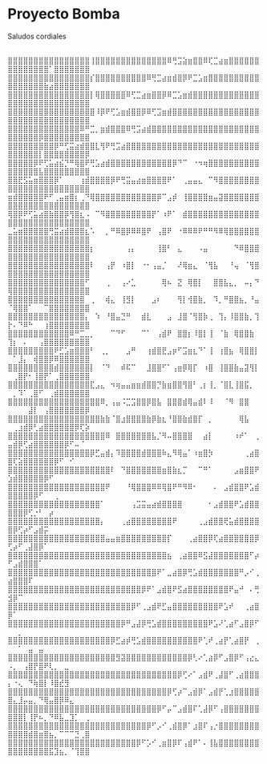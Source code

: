 # Proyecto Bomba
Saludos cordiales 

⠀⠀⠀⠀⠀⠀⠀⠀⠀⠀⠀⠀⠀⠀⠀⠀⠀⠀⠀⠀⠀⠀⠀⠀⠀⠀⠀⠀
⣿⣿⣿⣿⣿⣿⣿⣿⣿⣿⣿⣿⣿⣿⣿⣿⢸⣿⣿⣿⣿⣿⣿⣿⣿⣿⣿⣿⣿⣿⣿⠿⢛⣩⣵⣶⣿⣿⠿⢏⣉⣴⣶⣿⣿⣿⣿⣿⣿⣿⣿⣿⣿⣿⣿⣿⣿⠁⣿⣿⣿⣿⣿⣿⣿
⣿⣿⣿⣿⣿⣿⣿⣿⣿⣿⣿⣿⣿⣿⣿⣿⡎⣿⣿⣿⣿⣿⣿⣿⣿⣿⣿⠿⢛⣉⣴⣶⣾⣿⡿⠟⣉⣡⣶⣿⣿⣿⣿⣿⣿⣿⣿⣿⣿⣿⣿⣿⣿⣿⣿⣿⣷⣴⣿⣿⣿⣿⣿⣿⣿
⣿⣿⣿⣿⣿⣿⣿⣿⣿⣿⣿⣿⣿⣿⣿⣿⡇⢿⣿⣿⣿⣿⣿⠿⢋⣉⣴⣶⣿⣿⡿⠿⣉⣡⣶⣾⣿⣿⣿⣿⣿⣿⣿⣿⣿⣿⣿⣿⣿⣿⣿⣿⣿⣿⣿⣿⣿⣿⣿⣿⣿⣿⣿⣿⣿
⣿⣿⣿⣿⣿⣿⣿⣿⣿⣿⣿⣿⣿⣿⣿⣿⣿⠸⡿⠟⢋⣡⣶⣾⣿⣿⡿⠿⢋⣩⣶⣾⣿⣿⣿⣿⣿⣿⣿⣿⣿⣿⣿⣿⣿⣿⣿⣿⣿⣿⣿⣿⣿⣿⣿⣿⣿⣿⣿⣿⣿⣿⣿⣿⣿
⣿⣿⣿⣿⣿⣿⣿⣿⣿⣿⣿⣿⣿⣿⠿⠛⣉⡀⣶⣾⣿⣿⣿⠿⢛⣩⣴⣾⣿⣿⣿⣿⣿⣿⣿⣿⣿⣿⣿⣿⣿⣿⣿⣿⣿⣿⣿⣿⣿⣿⣿⣿⣿⣿⣿⡿⣿⣿⣿⣿⣿⣿⣿⣿⣿
⣿⣿⣿⣿⣿⣿⣿⣿⣿⡿⠛⢋⣭⣴⣾⣿⣿⣇⢻⠟⢛⣩⣴⣿⣿⣿⣿⣿⣿⣿⣿⣿⣿⣿⣿⣿⣿⣿⣿⣿⣿⣿⣿⣿⣿⣿⣿⣿⣿⣿⣿⣿⣿⣿⣿⡇⣿⣿⣿⣿⣿⣿⣿⣿⡿
⣿⣿⣿⣿⣿⡿⠟⢋⣥⣴⣮⡙⠛⢿⣿⠟⢛⣡⣴⣾⣿⣿⣿⣿⣿⣿⣿⣿⣿⣿⣿⣿⡿⠙⠉⠀⠐⠲⢶⣿⣿⣿⣿⣿⣿⣿⣿⣿⣿⣿⣿⣿⣿⣿⣿⣧⣿⣿⣿⣿⣿⣿⣿⣿⣿
⣿⣿⣟⣫⣥⣶⣿⣿⣿⡿⠁⠀⠀⠀⢰⣾⣿⣿⣿⣿⡿⠟⢛⣭⣤⣴⣶⣿⣿⣿⣿⠟⠁⠀⢀⣤⣤⣄⠀⠉⠻⣿⣿⣿⣿⣿⣿⣿⣿⣿⣿⣿⣿⣿⣿⣿⣿⣿⣿⣿⣿⣿⣿⣿⣿
⣶⣾⣿⣿⣿⣿⣿⠟⠋⢀⣤⣶⣿⡆⢀⠙⢿⣿⣿⣿⣿⣿⣿⣿⣿⣿⣿⣿⣿⡿⠉⣠⡾⠀⢸⣿⣿⣿⣿⣶⣤⣽⣿⣿⣿⣿⣿⣿⣿⣿⣿⣿⣿⣿⣿⣿⣿⣿⣿⣿⣿⣿⣿⣿⣿
⢿⣿⡿⠟⢋⣥⣴⣿⣷⣿⣿⡿⢻⣿⣆⠠⠀⠉⠻⣿⣿⣿⣿⣿⣿⣿⣿⣿⡟⠁⠰⠟⠁⠀⣾⣿⣿⣿⣿⣿⣿⣿⣿⣿⣿⣿⣿⣿⣿⣿⣿⣿⣿⣿⣿⣿⣿⣿⣿⣿⣿⣿⣿⣿⣿
⣀⣥⣶⣿⣿⣿⣿⣿⢛⣭⣴⣾⣿⣿⣿⣆⠡⠀⠀⡀⠛⠿⣿⡿⠿⠿⣿⠟⠀⢠⣿⠟⠀⠐⠿⠿⠿⠟⠛⠛⠻⠿⢿⣿⣿⣿⣿⣿⣿⣿⣿⣿⣿⣿⣿⣿⣿⣿⣿⣿⣿⣿⣿⣿⣿
⣿⣿⣿⣿⣿⣿⣿⣿⣿⣿⣿⣿⣿⣿⣿⣿⡆⠀⠀⠀⠀⠀⠀⢠⡄⠀⠀⠀⠀⢸⣿⠃⠀⣄⠀⠀⠀⠠⣤⠀⠀⠀⠀⠀⠙⠿⣿⣿⣿⣿⣿⣿⣿⣿⣿⣿⣿⣿⣿⣿⣿⣿⣿⣿⣿
⣿⣿⣿⣿⣿⣿⣿⣿⣿⣿⣿⣿⣿⣿⣿⣿⠇⠀⠀⢠⡟⠀⠰⣿⡇⠀⠐⠂⢠⣤⡈⠀⠀⠜⢿⣶⣄⠀⠈⢻⣧⠀⠀⠘⢤⠀⠈⢻⣿⣿⣿⣿⣿⣿⣿⣿⣿⣿⣿⣿⣿⣿⣿⣿⣿
⣿⣿⣿⣿⣿⣿⣿⣿⣿⣿⣿⣿⣿⣿⣿⠋⠀⠀⠀⢀⠀⠀⢠⠔⣁⠀⠀⠀⠀⠀⢿⠦⠀⣝⠀⢿⣿⡇⠀⠀⣿⣿⣧⣄⡀⠀⠤⡄⠙⢿⣿⣿⣿⣿⣿⣿⣿⣿⣿⣿⣿⣿⣿⣿⣿
⣿⣿⣿⣿⣿⣿⣿⣿⣿⣿⣿⣿⣿⣿⣿⠀⢀⠀⠀⢾⣄⠀⢸⣻⡇⠀⠀⠀⣠⠆⠀⠀⠀⢻⡇⢺⣿⣷⡀⠀⠹⡀⠛⣿⣿⣦⡀⠘⣤⠈⢿⣿⣿⠁⠀⠀⠉⣿⣿⣿⣿⣿⣿⣿⣿
⣿⣿⣿⣿⣿⣿⣿⣿⣿⣿⣿⣿⣿⣿⣿⡄⠀⠱⠀⠘⣿⣤⣙⠛⠀⠀⣾⣇⠀⠀⠀⣠⠀⣸⣿⠈⢻⣿⡷⢀⠀⢹⡄⠸⣿⣿⣷⡀⢹⡗⠄⠙⠿⠓⠀⠀⢰⣿⣿⣿⣿⣿⣿⣿⣿
⣿⣿⣿⣿⣿⣿⣿⣿⣿⣿⣿⣿⠿⠛⣉⣀⡀⠀⠀⠀⠉⠙⠋⠀⠀⠀⠉⠁⠀⢠⣾⠟⠀⣿⣿⡆⠸⣿⡇⢸⠀⠈⣷⠀⢿⣿⣿⣷⠀⢹⡆⠀⠄⠀⠀⢠⣿⣿⣿⣿⣿⣿⣿⣿⣿
⣿⣿⣿⣿⣿⣿⣿⣿⣿⠟⣋⣡⣶⣿⣿⣿⠃⠀⢀⡀⠀⠀⠀⣠⠛⠀⠀⢰⣾⣿⣟⣠⡶⠋⣩⣶⣆⠙⠁⢸⠀⢰⣿⣦⠀⢿⣿⣿⡇⠀⠁⣸⡄⠀⢾⣿⣿⡿⠿⣿⣿⣿⣿⣿⣿
⣿⣿⣿⣿⣿⣿⣿⣿⣿⣾⣿⣿⣿⣿⣿⣿⡇⠀⠈⠙⠀⠀⠾⠯⠉⠀⠀⣸⣿⣿⠋⠁⢠⣶⡿⢿⡏⠀⠰⣿⠀⢸⣿⣿⣷⣤⣽⢻⡇⠀⢀⣿⡟⠂⢸⣿⡟⠁⢀⣿⣿⣿⣿⣿⣿
⣿⣿⣿⣿⣿⣿⣿⣿⣿⣿⣿⣿⣿⣿⣿⣿⣏⣠⣄⠀⠲⢶⣤⣤⣶⣶⣾⣿⣿⡙⣷⣶⣿⣿⢻⣿⠃⢀⡆⢸⡀⠈⣿⣇⢸⣿⣯⡀⠀⠀⡀⠹⠁⢀⣿⠋⠀⢀⣾⣿⣿⣿⣿⣿⣿
⣿⣿⣿⣿⣿⣿⣿⣿⣿⣿⣿⣿⣿⣿⣿⣿⣿⣿⠿⡀⢠⣤⠨⣉⣩⣿⣿⡿⣿⣧⠀⣿⣿⣿⣾⢿⣤⣾⠇⠸⠀⠀⠈⠻⠀⣿⣿⠀⠀⠀⠀⠀⠀⣼⡇⠀⢠⣿⣿⣿⣿⣿⣿⣿⡿
⣿⣿⣿⣿⣿⣿⣿⣿⣿⣿⣿⣿⣿⣿⣿⣿⣿⣿⣷⣷⠈⣿⣰⣿⣿⣿⣿⣷⡿⣷⣆⠘⣿⣿⣷⣾⣿⡏⠀⡀⠀⠀⠀⠀⠀⢿⣧⠀⠀⠀⢀⣰⣾⡿⢃⣴⣿⣿⣿⣿⣿⣿⡿⢏⡵
⣿⣿⣿⣿⣿⣿⣿⣿⣿⣿⣿⣿⣿⣿⣿⣿⣿⣿⣿⠿⠀⣿⣿⣿⣿⣿⣿⣿⣧⡈⠻⠤⣿⣿⣿⣿⠀⠀⣴⡇⠀⠀⠀⠀⠰⠞⠁⠀⢀⣤⣾⡿⢋⣴⣿⣿⣿⣿⣿⣿⡿⠋⠤⠈⠀
⣿⣿⣿⣿⣿⣿⣿⣿⣿⣿⣿⣿⣿⣿⣿⣿⡿⣋⣤⣾⡄⠹⣿⣿⣿⣿⣾⣿⣿⣿⠷⣄⠻⢿⣤⠁⠰⣶⣿⡳⠀⠀⠀⠀⠀⠀⢀⣴⣿⣿⢏⣵⣿⣿⣿⣿⣿⣿⡿⠋⠀⠊⠀⠀⠀
⣿⣿⣿⣿⣿⣿⣿⣿⣿⣿⣿⣿⣿⣿⣿⣿⣿⣿⣿⣿⠇⠀⠙⣿⣿⣿⣿⣿⣿⣿⣶⣿⣷⣆⡉⠀⠀⠉⠛⠁⠀⠀⠀⠀⣠⣶⣿⣿⠟⣱⣾⣿⣿⣿⣿⣿⡿⠋⠀⠀⠀⠀⠀⠀⠀
⣿⣿⣿⣿⣿⣿⣿⣿⣿⣿⣿⣿⣿⣿⣿⣿⣿⣿⣿⠟⠀⠀⠀⠘⢿⣿⣿⣿⠿⠿⢿⣿⠟⠛⠻⠿⠂⠀⠀⠀⠄⠀⣠⣾⣿⣿⠟⣡⣾⣿⣿⣿⣿⣿⡿⠋⠀⠀⢀⠀⠀⠀⠀⠀⠀
⣿⣿⣿⣿⣿⣿⣿⣿⣿⣿⣿⣿⣿⣿⣿⣿⣿⣿⠁⠀⠀⠀⠀⠀⢠⣩⣭⣤⣴⣾⣿⣿⣿⣿⠀⠀⠀⠀⠀⠂⣠⣾⣿⣿⠟⣡⣾⣿⣿⣿⣿⣿⡿⢋⡐⠃⠀⡴⠀⠀⠀⠀⠀⠀⠀
⣿⣿⣿⣿⣿⣿⣿⣿⣿⣿⣿⣿⣿⣿⣿⣿⣿⣿⡄⠀⠀⠀⢀⣴⣿⣿⣿⣿⣿⣿⣿⣿⠟⠀⠀⠀⠀⢀⣠⣾⣿⣿⢟⣥⣾⣿⣿⣿⣿⣿⡿⢋⡴⠋⣠⣾⡭⠀⠀⠀⠀⠀⠀⠀⠀
⣿⣿⣿⣿⣿⣿⣿⣿⣿⣿⣿⣿⣿⣿⣿⣿⣿⣿⣿⣤⣤⣶⣿⣿⣿⣿⣿⣿⣿⣿⣿⡏⠀⠀⠀⢀⣴⣿⣿⡿⢏⣴⣿⣿⣿⣿⣿⣿⡿⢋⡴⠋⢀⣼⣿⡿⠁⠀⠀⠀⠀⠀⠀⠀⠀
⣿⣿⣿⣿⣿⣿⣿⣿⣿⣿⣿⣿⣿⣿⣿⣿⣿⣿⣿⣿⣿⣿⣿⣿⣿⣿⣿⣿⣿⣿⣿⣦⠀⢀⣴⣿⣿⠿⣫⣼⣿⣿⣿⣿⣿⣿⣿⠋⡴⠋⣠⣾⣿⣿⣿⠁⠀⠀⠀⠀⠀⠀⠀⠀⠀
⣿⣿⣿⣿⣿⣿⣿⣿⣿⣿⣿⣿⣿⣿⣿⣿⣿⣿⣿⣿⣿⣿⣿⣿⣿⣿⣿⣿⣿⠟⠁⣀⣴⣿⡿⢛⣡⣾⣿⣿⣿⣿⣿⣿⣿⠛⡠⠊⢀⣴⣿⣿⣿⠏⠀⠀⠀⠀⠀⠀⠀⠀⠀⠀⠀
⣿⣿⣿⣿⣿⣿⣿⣿⣿⣿⣿⣿⣿⣿⣿⣿⣿⣿⣿⣿⣿⣿⣿⣿⣿⣿⡿⠟⠁⣠⣾⣿⠟⣫⣴⣿⣿⣿⣿⣿⣿⣿⣿⠟⣤⠚⠀⠄⢛⣺⡿⠉⠀⠀⠀⠀⠀⠀⠀⠀⠀⠀⠀⠀⠀
⣿⣿⣿⣿⣿⣿⣿⣿⣿⣿⣿⣿⣿⣿⣿⣿⣿⣿⣿⣿⣿⣿⣿⣿⡿⠋⢀⣠⣾⠟⣋⣤⣿⣿⣿⣿⣿⣿⣿⣿⣿⠟⣡⠞⠀⠀⢀⣴⣿⡿⠁⠀⠀⠀⠀⠀⠀⠀⠀⠀⠀⠀⠀⠀⠀
⣿⣿⣿⣿⣿⣿⣿⣿⣿⣿⣿⣿⣿⣿⣿⣿⣿⣿⣿⣿⣿⣿⡿⠛⣠⣼⡿⢛⣡⣾⣿⣿⣿⣿⣿⣿⣿⣿⣿⠟⣡⠜⢁⣴⠋⣠⣿⡿⠋⠀⠀⡀⠀⠀⠀⠀⠀⠀⠀⠀⠀⠀⠀⠀⠀
⣿⣿⣿⣿⣿⣿⣿⣿⣿⣿⣿⣿⣿⣿⣿⣿⣿⣿⣿⣿⡿⣋⣴⡾⢛⣡⣾⣿⣿⣿⣿⣿⣿⣿⣿⣿⣿⠟⢁⠞⢀⣴⡟⢁⣴⣿⡟⠀⢀⠀⠀⠁⠀⣤⠀⣤⠀⠀⠀⠀⠀⠀⠀⠀⠀
⣿⣿⣿⣿⣿⣿⣿⣿⣿⣿⣿⣿⣿⣿⣿⣿⣿⣿⣿⣿⣿⣻⣽⣿⣿⣿⣿⣿⣿⣿⣿⣿⣿⣿⣿⡿⢃⠔⢁⣴⡿⠋⣠⣿⡿⠋⢠⣔⣄⠠⡀⠀⢠⣿⡟⣿⠟⢇⡀⠀⣀⠀⠀⠀⠀
⣿⣿⣿⣿⣿⣿⣿⣿⣿⣿⣿⣿⣿⣿⣿⣿⣿⣿⣿⣿⣿⣿⣿⣿⣿⣿⣿⣿⣿⣿⣿⣿⣿⡿⢋⠔⠁⣠⣾⠟⢀⣼⣿⠋⢀⣴⣿⣿⣿⡄⠐⢄⠀⠙⢷⣿⡇⠸⣿⣞⣻⠀⠀⠀⠀
⣿⣿⣿⣿⣿⣿⣿⣿⣿⣿⣿⣿⣿⣿⣿⣿⣿⣿⣿⣿⣿⣿⣿⣿⣿⣿⣿⣿⣿⣿⣿⡿⢋⡴⠉⣠⣾⡿⠁⣠⣾⡟⢁⣰⣿⣿⣿⣿⣿⣿⣄⣸⡤⣤⡀⠙⢿⣤⣿⡿⠿⣄⠀⠀⠀
⣿⣿⣿⣿⣿⣿⣿⣿⣿⣿⣿⣿⣿⣿⣿⣿⣿⣿⣿⣿⣿⣿⣿⣿⣿⣿⣿⣿⣿⡿⠋⡤⠉⣠⣾⣿⠏⢁⣼⡿⠋⢠⣿⣿⣿⣿⣿⣿⣿⣿⣿⣿⡇⢸⡟⠦⡀⠙⠿⣧⣀⣹⡁⠀⢀
⣿⣿⣿⣿⣿⣿⣿⣿⣿⣿⣿⣿⣿⣿⣿⣿⣿⣿⣿⣿⣿⣿⣿⣿⣿⣿⣿⡿⠋⡠⠊⢀⣾⣿⡿⠁⣰⣿⠏⢠⡐⣿⣿⣿⣿⣿⣿⣿⣿⣿⣿⣿⣿⣾⣿⣶⣿⣦⡀⠉⠉⠉⣙⢀⣿
⣿⣿⣿⣿⣿⣿⣿⣿⣿⣿⣿⣿⣿⣿⣿⣿⣿⣿⣿⣿⣿⣿⣿⣿⣿⡿⠋⡡⠊⢀⣶⣿⡿⠏⢠⣾⠟⠁⠄⢸⣧⣿⣿⣿⣿⣿⣿⣿⣿⣿⣿⣿⣿⣿⣿⣿⣿⣯⣹⣦⡀⠈⢹⣿⣿

